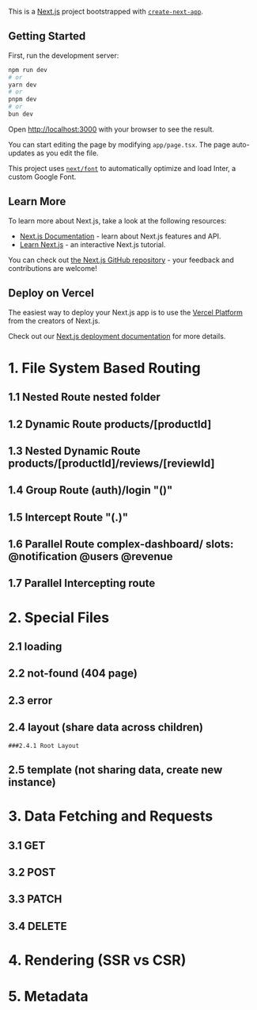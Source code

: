 This is a [Next.js](https://nextjs.org/) project bootstrapped with [`create-next-app`](https://github.com/vercel/next.js/tree/canary/packages/create-next-app).

## Getting Started

First, run the development server:

```bash
npm run dev
# or
yarn dev
# or
pnpm dev
# or
bun dev
```

Open [http://localhost:3000](http://localhost:3000) with your browser to see the result.

You can start editing the page by modifying `app/page.tsx`. The page auto-updates as you edit the file.

This project uses [`next/font`](https://nextjs.org/docs/basic-features/font-optimization) to automatically optimize and load Inter, a custom Google Font.

## Learn More

To learn more about Next.js, take a look at the following resources:

- [Next.js Documentation](https://nextjs.org/docs) - learn about Next.js features and API.
- [Learn Next.js](https://nextjs.org/learn) - an interactive Next.js tutorial.

You can check out [the Next.js GitHub repository](https://github.com/vercel/next.js/) - your feedback and contributions are welcome!

## Deploy on Vercel

The easiest way to deploy your Next.js app is to use the [Vercel Platform](https://vercel.com/new?utm_medium=default-template&filter=next.js&utm_source=create-next-app&utm_campaign=create-next-app-readme) from the creators of Next.js.

Check out our [Next.js deployment documentation](https://nextjs.org/docs/deployment) for more details.

# 1. File System Based Routing
## 1.1 Nested Route  nested folder
## 1.2 Dynamic Route products/[productId]
## 1.3 Nested Dynamic Route  products/[productId]/reviews/[reviewId]
## 1.4 Group Route (auth)/login  "()"
## 1.5 Intercept Route "(.)" 
## 1.6 Parallel Route complex-dashboard/ slots: @notification @users @revenue
## 1.7 Parallel Intercepting route
# 2. Special Files
## 2.1 loading
## 2.2 not-found (404 page)
## 2.3 error
## 2.4 layout (share data across children) 
	###2.4.1 Root Layout
## 2.5 template (not sharing data, create new instance)
# 3.  Data Fetching and Requests
## 3.1 GET
## 3.2 POST
## 3.3 PATCH
## 3.4 DELETE
# 4.  Rendering (SSR vs CSR)
# 5.  Metadata



